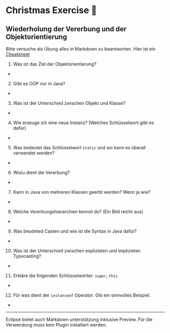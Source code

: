 # Christmas Exercise :santa:
## Wiederholung der Vererbung und der Objektorientierung

Bitte versuche als Übung alles in Markdown zu beantworten. Hier ist ein [Cheatsheet](https://github.com/adam-p/markdown-here/wiki/Markdown-Cheatsheet)

1. Was ist das Ziel der Objektorientierung?
 * 
2. Gibt es OOP nur in Java?
 * 
3. Was ist der Unterschied zwischen Objekt und Klasse?
 * 
4. Wie erzeuge ich eine neue Instanz? (Welches Schlüsselwort gibt es dafür)
 * 
5. Was bedeutet das Schlüsselwort `static` und wo kann es überall verwendet werden?
 * 
6. Wozu dient die Vererbung?
 * 
7. Kann in Java von mehreren Klassen geerbt werden? Wenn ja wie?
 * 
8. Welche Vererbungshierarchien kennst du? (Ein Bild reicht aus)
  * 
9. Was beudeted Casten und wie ist die Syntax in Java dafür?
  * 
10. Was ist der Unterschied zwischen explizieten und implizieten Typecasting?
 * 
11. Erkläre die folgenden Schlüsselwörter: `super`, `this`
 * 
12. Für was dient der `instanceof` Operator. Gib ein sinnvolles Beispiel.
 * 
 ---
 Eclipse bietet auch Markdown unterstützung inklusive Preview. Für die Verwendung muss kein Plugin installiert werden.
